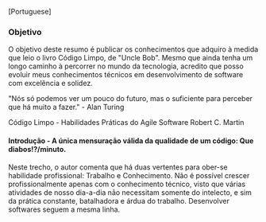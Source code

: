 [Portuguese]

<h3>Objetivo</h3>
O objetivo deste resumo é publicar os conhecimentos que adquiro à medida que leio o livro Código Limpo, de "Uncle Bob". Mesmo que ainda tenha um longo caminho à percorrer no mundo da tecnologia, acredito que posso evoluir meus conhecimentos técnicos em desenvolvimento de software com excelência e solidez.

"Nós só podemos ver um pouco do futuro, mas o suficiente para perceber que há muito a fazer." - Alan Turing


Código Limpo - Habilidades Práticas do Agile Software
Robert C. Martin

<h4>Introdução - A única mensuração válida da qualidade de um código: Que diabos!?/minuto.</h4>
Neste trecho, o autor comenta que há duas vertentes para ober-se habilidade profissional: Trabalho e Conhecimento.
Não é possível crescer profissionalmente apenas com o conhecimento técnico, visto que várias atividades de nosso dia-a-dia não necessitam somente do intelecto, e sim da prática constante, batalhadora e árdua do trabalho. Desenvolver softwares seguem a mesma linha.
